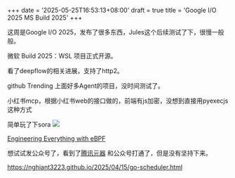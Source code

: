 +++
date = '2025-05-25T16:53:13+08:00'
draft = true
title = 'Google I/O 2025 MS Build 2025'
+++

这周是Google I/O 2025，发布了很多东西，Jules这个后续测试了下，很慢一般般。

微软 Build 2025：WSL 项目正式开源。

看了deepflow的相关进展，支持了http2。

github Trending 上面好多Agent的项目，没时间测试了。

小红书mcp，根据小红书web的接口做的，前端有js加密，没想到直接用pyexecjs这种方式

简单玩了下sora ![](../../images/sora.png)

[Engineering Everything with eBPF](https://ebpf.hamza-megahed.com/)

想试试发公众号了，看到了[腾讯元器](https://yuanqi.tencent.com/) 和公众号打通了，但是没有坚持下来。

https://nghiant3223.github.io/2025/04/15/go-scheduler.html
